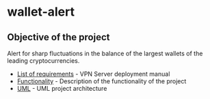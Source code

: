 # wallet-alert

## Objective of the project
Alert for sharp fluctuations in the balance of the largest wallets of the leading cryptocurrencies.

- [List of requirements](https://github.com/vzx7/wallet-alert/blob/main/docs/requirements.md) - VPN Server deployment manual
- [Functionality](https://github.com/vzx7/wallet-alert/blob/main/docs/functionality.md) - Description of the functionality of the project
- [UML](https://github.com/vzx7/wallet-alert/blob/main/docs/UML.md) - UML project architecture